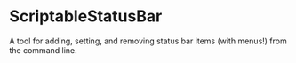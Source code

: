 ScriptableStatusBar
===================

A tool for adding, setting, and removing status bar items (with menus!) from the command line.
